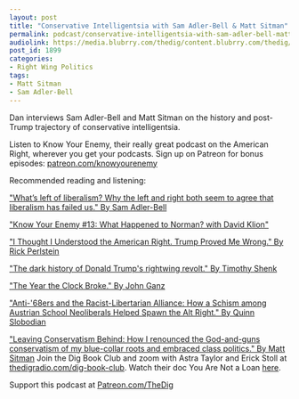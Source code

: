```yaml
---
layout: post
title: "Conservative Intelligentsia with Sam Adler-Bell & Matt Sitman"
permalink: podcast/conservative-intelligentsia-with-sam-adler-bell-matt-sitman/
audiolink: https://media.blubrry.com/thedig/content.blubrry.com/thedig/The_Dig-EP_293-AdlerBell-Sitman.mp3
post_id: 1899
categories: 
- Right Wing Politics
tags: 
- Matt Sitman
- Sam Adler-Bell
---
```


Dan interviews Sam Adler-Bell and Matt Sitman on the history and post-Trump trajectory of conservative intelligentsia.

Listen to 
Know Your Enemy, their really great podcast on the American Right, wherever you get your podcasts. Sign up on Patreon for bonus episodes: 
[patreon.com/knowyourenemy](https://patreon.com/knowyourenemy)


Recommended reading and listening:



["What’s left of liberalism? Why the left and right both seem to agree that liberalism has failed us." By Sam Adler-Bell](https://theoutline.com/post/7687/what-is-left-of-liberalism-ahmari-french)

["Know Your Enemy #13: What Happened to Norman? with David Klion"](https://www.dissentmagazine.org/blog/know-your-enemy-13-what-happened-to-norman-with-david-klion)

["I Thought I Understood the American Right. Trump Proved Me Wrong." By Rick Perlstein](https://www.nytimes.com/2017/04/11/magazine/i-thought-i-understood-the-american-right-trump-proved-me-wrong.html)

["The dark history of Donald Trump's rightwing revolt." By Timothy Shenk](https://www.theguardian.com/news/2016/aug/16/secret-history-trumpism-donald-trump)

["The Year the Clock Broke." By John Ganz](https://thebaffler.com/salvos/the-year-the-clock-broke-ganz)

["Anti-'68ers and the Racist-Libertarian Alliance: How a Schism among Austrian School Neoliberals Helped Spawn the Alt Right." By Quinn Slobodian](https://www.academia.edu/39530020/Anti-68ers_and_the_Racist-Libertarian_Alliance_How_a_Schism_among_Austrian_School_Neoliberals_Helped_Spawn_the_Alt_Right)

["Leaving Conservatism Behind: How I renounced the God-and-guns conservatism of my blue-collar roots and embraced class politics." By Matt Sitman](https://www.dissentmagazine.org/article/leaving-conservatism-behind-blue-collar-republican-progressive)
Join the Dig Book Club and zoom with Astra Taylor and Erick Stoll at 
[thedigradio.com/dig-book-club](https://thedigradio.com/dig-book-club). Watch their doc You Are Not a Loan 
[here](https://theintercept.com/2021/01/25/student-debt-you-are-not-a-loan-film/).

Support this podcast at 
[Patreon.com/TheDig](https://Patreon.com/TheDig)
